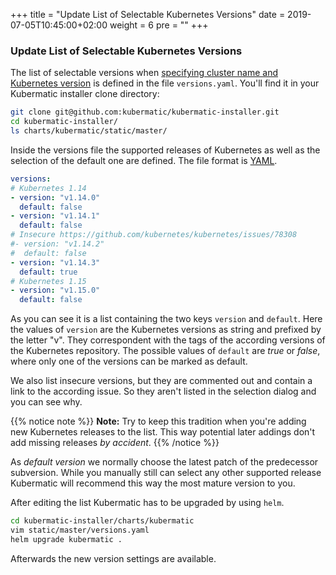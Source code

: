 +++
title = "Update List of Selectable Kubernetes Versions"
date = 2019-07-05T10:45:00+02:00
weight = 6
pre = "<b></b>"
+++

### Update List of Selectable Kubernetes Versions

The list of selectable versions when [specifying cluster name and Kubernetes version](../../getting_started/create_cluster/#step-2-specify-the-cluster-name-and-kubernetes-version) is defined in the file
`versions.yaml`. You'll find it in your Kubermatic installer clone directory:

```bash
git clone git@github.com:kubermatic/kubermatic-installer.git
cd kubermatic-installer/
ls charts/kubermatic/static/master/
```

Inside the versions file the supported releases of Kubernetes as well as the selection of the default
one are defined. The file format is [YAML](https://yaml.org).

```yaml
versions:
# Kubernetes 1.14
- version: "v1.14.0"
  default: false
- version: "v1.14.1"
  default: false
# Insecure https://github.com/kubernetes/kubernetes/issues/78308
#- version: "v1.14.2"
#  default: false
- version: "v1.14.3"
  default: true
# Kubernetes 1.15
- version: "v1.15.0"
  default: false
```

As you can see it is a list containing the two keys `version` and `default`. Here the values of
`version` are the Kubernetes versions as string and prefixed by the letter "v". They correspondent
with the tags of the according versions of the Kubernetes repository. The possible values of `default`
are *true* or *false*, where only one of the versions can be marked as default.

We also list insecure versions, but they are commented out and contain a link to the according issue.
So they aren't listed in the selection dialog and you can see why.

{{% notice note %}}
**Note:** Try to keep this tradition when you're adding new Kubernetes releases to the list. This
way potential later addings don't add missing releases *by accident*.
{{% /notice %}}

As *default version* we normally choose the latest patch of the predecessor subversion. While you
manually still can select any other supported release Kubermatic will recommend this way the most
mature version to you.

After editing the list Kubermatic has to be upgraded by using `helm`.

```bash
cd kubermatic-installer/charts/kubermatic
vim static/master/versions.yaml
helm upgrade kubermatic .
```

Afterwards the new version settings are available.
